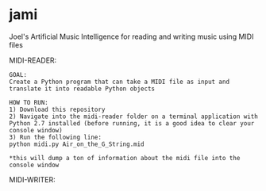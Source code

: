# jami
Joel's Artificial Music Intelligence for reading and writing music using MIDI files

MIDI-READER:

	GOAL:
	Create a Python program that can take a MIDI file as input and translate it into readable Python objects

	HOW TO RUN:
	1) Download this repository
	2) Navigate into the midi-reader folder on a terminal application with Python 2.7 installed (before running, it is a good idea to clear your console window)
	3) Run the following line:
	python midi.py Air_on_the_G_String.mid

	*this will dump a ton of information about the midi file into the console window

MIDI-WRITER: